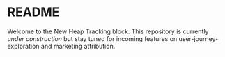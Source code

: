 # README

Welcome to the New Heap Tracking block. This repository is currently _under construction_ but stay tuned for incoming features on user-journey-exploration and marketing attribution.
